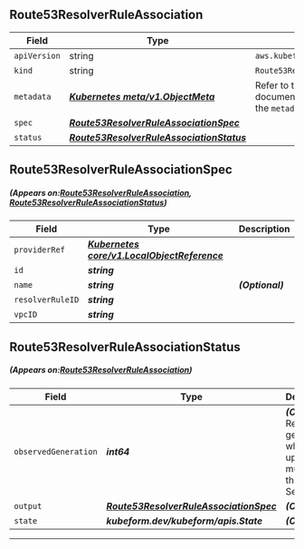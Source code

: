 ## Route53ResolverRuleAssociation
| Field | Type | Description |
| ------ | ----- | ----------- |
| `apiVersion` | string | `aws.kubeform.com/v1alpha1` |
|    `kind` | string | `Route53ResolverRuleAssociation` |
| `metadata` | ***[Kubernetes meta/v1.ObjectMeta](https://kubernetes.io/docs/reference/generated/kubernetes-api/v1.13/#objectmeta-v1-meta)***|Refer to the Kubernetes API documentation for the fields of the `metadata` field.|
| `spec` | ***[Route53ResolverRuleAssociationSpec](#Route53ResolverRuleAssociationSpec)***||
| `status` | ***[Route53ResolverRuleAssociationStatus](#Route53ResolverRuleAssociationStatus)***||
## Route53ResolverRuleAssociationSpec
##### (Appears on:[Route53ResolverRuleAssociation](#Route53ResolverRuleAssociation), [Route53ResolverRuleAssociationStatus](#Route53ResolverRuleAssociationStatus))
| Field | Type | Description |
| ------ | ----- | ----------- |
| `providerRef` | ***[Kubernetes core/v1.LocalObjectReference](https://kubernetes.io/docs/reference/generated/kubernetes-api/v1.13/#localobjectreference-v1-core)***||
| `id` | ***string***||
| `name` | ***string***| ***(Optional)*** |
| `resolverRuleID` | ***string***||
| `vpcID` | ***string***||
## Route53ResolverRuleAssociationStatus
##### (Appears on:[Route53ResolverRuleAssociation](#Route53ResolverRuleAssociation))
| Field | Type | Description |
| ------ | ----- | ----------- |
| `observedGeneration` | ***int64***| ***(Optional)*** Resource generation, which is updated on mutation by the API Server.|
| `output` | ***[Route53ResolverRuleAssociationSpec](#Route53ResolverRuleAssociationSpec)***| ***(Optional)*** |
| `state` | ***kubeform.dev/kubeform/apis.State***| ***(Optional)*** |
---

